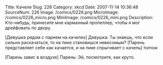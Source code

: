 Title: Качели 
Slug: 226 
Category: xkcd 
Date: 2007-11-14 10:36:48 
SourceNum: 226 
Image: /comics/0226.png 
MicroImage: /comics/0226_micro.png 
MiniImage: /comics/0226_mini.png 
Description: Кто-нибудь, принесите мне карманный пропеллер, чтобы я мог дрейфовать по двору. 

[Девушка рядом с парнем на качелях]
Девушка: Ты знаешь, что если сильно раскачаться, то на пике становишся невесомым?
[Парень представляет себе как качается, и на пике спрыгивает с качель]
*толчок*

[Парень завис в воздухе]
Парень: Эй, посмотрите, как круто.